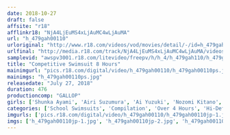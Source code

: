 ```yaml
---
date: 2018-10-27
draft: false
affsite: "r18"
afflinkr18: "NjA4LjEuMS4xLjAuMC4wLjAuMA"
url: "h_479gah00110"
urloriginal: "http://www.r18.com/videos/vod/movies/detail/-/id=h_479gah00110"
urlfinal: "http://media.r18.com/track/NjA4LjEuMS4xLjAuMC4wLjAuMA/videos/vod/movies/detail/-/id=h_479gah00110"
samplevid: "awspv3001.r18.com/litevideo/freepv/h/h_4/h_479gah110/h_479gah110_dmb_w.mp4"
title: "Competitive Swimsuit 8 Hours"
mainimgurl: "pics.r18.com/digital/video/h_479gah00110/h_479gah00110ps.jpg"
mainimgs: "h_479gah00110ps.jpg"
releasedate: "July 27, 2018"
duration: 476
productioncomp: "GALLOP"
girls: ['Shunka Ayami', 'Airi Suzumura', 'Ai Yuzuki', 'Nozomi Kitano', 'Kazusa Yatabe', 'Rui Hasegawa', 'Miri Mizuki', 'Mia Shiozaki', 'Kaname Otori']
categories: ['School Swimsuits', 'Compilation', 'Over 4 Hours', 'Hi-Def']
imgurls: ['pics.r18.com/digital/video/h_479gah00110/h_479gah00110jp-1.jpg', 'pics.r18.com/digital/video/h_479gah00110/h_479gah00110jp-2.jpg', 'pics.r18.com/digital/video/h_479gah00110/h_479gah00110jp-3.jpg', 'pics.r18.com/digital/video/h_479gah00110/h_479gah00110jp-4.jpg', 'pics.r18.com/digital/video/h_479gah00110/h_479gah00110jp-5.jpg', 'pics.r18.com/digital/video/h_479gah00110/h_479gah00110jp-6.jpg', 'pics.r18.com/digital/video/h_479gah00110/h_479gah00110jp-7.jpg', 'pics.r18.com/digital/video/h_479gah00110/h_479gah00110jp-8.jpg', 'pics.r18.com/digital/video/h_479gah00110/h_479gah00110jp-9.jpg', 'pics.r18.com/digital/video/h_479gah00110/h_479gah00110jp-10.jpg', 'pics.r18.com/digital/video/h_479gah00110/h_479gah00110jp-11.jpg', 'pics.r18.com/digital/video/h_479gah00110/h_479gah00110jp-12.jpg', 'pics.r18.com/digital/video/h_479gah00110/h_479gah00110jp-13.jpg', 'pics.r18.com/digital/video/h_479gah00110/h_479gah00110jp-14.jpg', 'pics.r18.com/digital/video/h_479gah00110/h_479gah00110jp-15.jpg', 'pics.r18.com/digital/video/h_479gah00110/h_479gah00110jp-16.jpg', 'pics.r18.com/digital/video/h_479gah00110/h_479gah00110jp-17.jpg', 'pics.r18.com/digital/video/h_479gah00110/h_479gah00110jp-18.jpg', 'pics.r18.com/digital/video/h_479gah00110/h_479gah00110jp-19.jpg', 'pics.r18.com/digital/video/h_479gah00110/h_479gah00110jp-20.jpg']
imgs: ['h_479gah00110jp-1.jpg', 'h_479gah00110jp-2.jpg', 'h_479gah00110jp-3.jpg', 'h_479gah00110jp-4.jpg', 'h_479gah00110jp-5.jpg', 'h_479gah00110jp-6.jpg', 'h_479gah00110jp-7.jpg', 'h_479gah00110jp-8.jpg', 'h_479gah00110jp-9.jpg', 'h_479gah00110jp-10.jpg', 'h_479gah00110jp-11.jpg', 'h_479gah00110jp-12.jpg', 'h_479gah00110jp-13.jpg', 'h_479gah00110jp-14.jpg', 'h_479gah00110jp-15.jpg', 'h_479gah00110jp-16.jpg', 'h_479gah00110jp-17.jpg', 'h_479gah00110jp-18.jpg', 'h_479gah00110jp-19.jpg', 'h_479gah00110jp-20.jpg']
---
```

